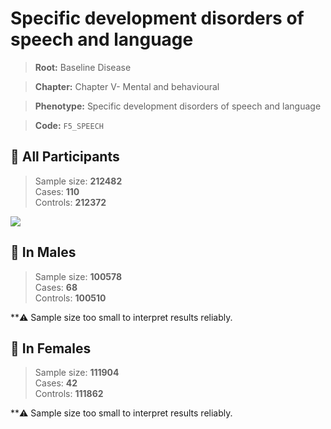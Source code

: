# Specific development disorders of speech and language

> **Root:** Baseline Disease  

> **Chapter:** Chapter V- Mental and behavioural  

> **Phenotype:** Specific development disorders of speech and language  

> **Code:** `F5_SPEECH`

## 🧪 All Participants  
> Sample size: **212482**  
> Cases: **110**  
> Controls: **212372**
<img src="/Disease/Figures/ALL/Incidence/F5_SPEECH.png"/>
<CsvTable src="/public/Disease/Data/ALL/Incidence/COX_F5_SPEECH.csv" label="🔍 View full results" />

## 👨 In Males  
> Sample size: **100578**  
> Cases: **68**  
> Controls: **100510**

**⚠️ Sample size too small to interpret results reliably.


## 👩 In Females  
> Sample size: **111904**  
> Cases: **42**  
> Controls: **111862**

**⚠️ Sample size too small to interpret results reliably.

